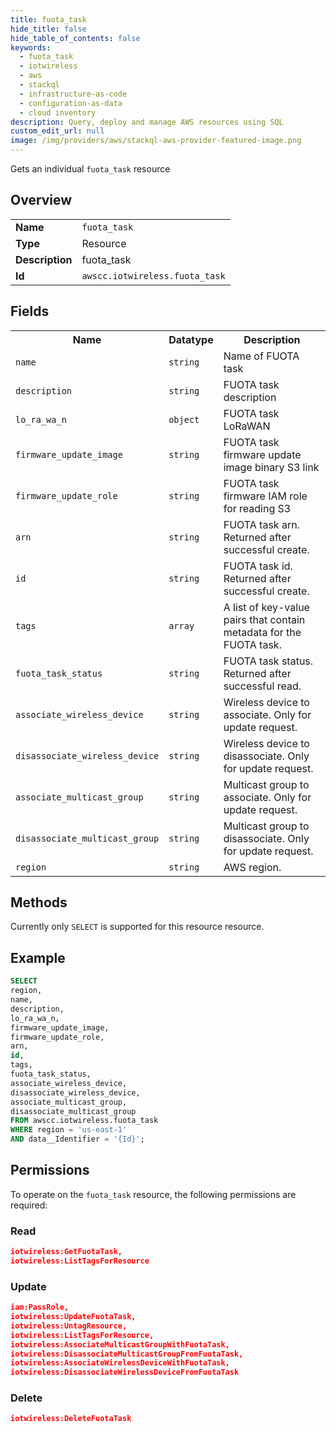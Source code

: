 ```yaml
---
title: fuota_task
hide_title: false
hide_table_of_contents: false
keywords:
  - fuota_task
  - iotwireless
  - aws
  - stackql
  - infrastructure-as-code
  - configuration-as-data
  - cloud inventory
description: Query, deploy and manage AWS resources using SQL
custom_edit_url: null
image: /img/providers/aws/stackql-aws-provider-featured-image.png
---
```

Gets an individual <code>fuota_task</code> resource

## Overview
<table><tbody>
<tr><td><b>Name</b></td><td><code>fuota_task</code></td></tr>
<tr><td><b>Type</b></td><td>Resource</td></tr>
<tr><td><b>Description</b></td><td>fuota_task</td></tr>
<tr><td><b>Id</b></td><td><code>awscc.iotwireless.fuota_task</code></td></tr>
</tbody></table>

## Fields
<table><tbody>
<tr><th>Name</th><th>Datatype</th><th>Description</th></tr>
<tr><td><code>name</code></td><td><code>string</code></td><td>Name of FUOTA task</td></tr>
<tr><td><code>description</code></td><td><code>string</code></td><td>FUOTA task description</td></tr>
<tr><td><code>lo_ra_wa_n</code></td><td><code>object</code></td><td>FUOTA task LoRaWAN</td></tr>
<tr><td><code>firmware_update_image</code></td><td><code>string</code></td><td>FUOTA task firmware update image binary S3 link</td></tr>
<tr><td><code>firmware_update_role</code></td><td><code>string</code></td><td>FUOTA task firmware IAM role for reading S3</td></tr>
<tr><td><code>arn</code></td><td><code>string</code></td><td>FUOTA task arn. Returned after successful create.</td></tr>
<tr><td><code>id</code></td><td><code>string</code></td><td>FUOTA task id. Returned after successful create.</td></tr>
<tr><td><code>tags</code></td><td><code>array</code></td><td>A list of key-value pairs that contain metadata for the FUOTA task.</td></tr>
<tr><td><code>fuota_task_status</code></td><td><code>string</code></td><td>FUOTA task status. Returned after successful read.</td></tr>
<tr><td><code>associate_wireless_device</code></td><td><code>string</code></td><td>Wireless device to associate. Only for update request.</td></tr>
<tr><td><code>disassociate_wireless_device</code></td><td><code>string</code></td><td>Wireless device to disassociate. Only for update request.</td></tr>
<tr><td><code>associate_multicast_group</code></td><td><code>string</code></td><td>Multicast group to associate. Only for update request.</td></tr>
<tr><td><code>disassociate_multicast_group</code></td><td><code>string</code></td><td>Multicast group to disassociate. Only for update request.</td></tr>
<tr><td><code>region</code></td><td><code>string</code></td><td>AWS region.</td></tr>

</tbody></table>

## Methods
Currently only <code>SELECT</code> is supported for this resource resource.

## Example
```sql
SELECT
region,
name,
description,
lo_ra_wa_n,
firmware_update_image,
firmware_update_role,
arn,
id,
tags,
fuota_task_status,
associate_wireless_device,
disassociate_wireless_device,
associate_multicast_group,
disassociate_multicast_group
FROM awscc.iotwireless.fuota_task
WHERE region = 'us-east-1'
AND data__Identifier = '{Id}';
```

## Permissions

To operate on the <code>fuota_task</code> resource, the following permissions are required:

### Read
```json
iotwireless:GetFuotaTask,
iotwireless:ListTagsForResource
```

### Update
```json
iam:PassRole,
iotwireless:UpdateFuotaTask,
iotwireless:UntagResource,
iotwireless:ListTagsForResource,
iotwireless:AssociateMulticastGroupWithFuotaTask,
iotwireless:DisassociateMulticastGroupFromFuotaTask,
iotwireless:AssociateWirelessDeviceWithFuotaTask,
iotwireless:DisassociateWirelessDeviceFromFuotaTask
```

### Delete
```json
iotwireless:DeleteFuotaTask
```


